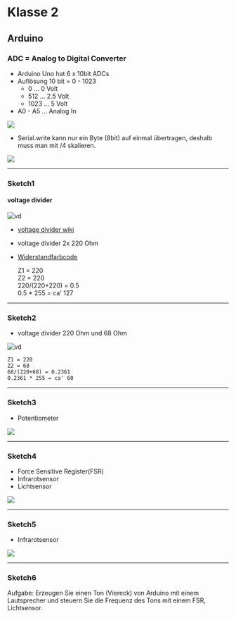 # Klasse 2

## Arduino

### ADC = Analog to Digital Converter

- Arduino Uno hat 6 x 10bit ADCs 
- Auflösung 10 bit = 0 - 1023
	- 0 ... 0 Volt
	- 512 ... 2.5 Volt
	- 1023 ... 5 Volt
- A0 - A5 ... Analog In

![](k2/img/adc.PNG)

- Serial.write kann nur ein Byte (8bit) auf einmal übertragen, deshalb muss man mit /4 skalieren.

![](k2/img/adc_max.PNG)


---

### Sketch1

#### voltage divider
![vd](k2/img/voltage_devider1.svg)  

- [voltage divider wiki](http://de.wikipedia.org/wiki/Spannungsteiler)


- voltage divider 2x 220 Ohm 
- [Widerstandfarbcode](https://www.elektronik-kompendium.de/sites/bau/1109051.htm)


	Z1 = 220  
	Z2 = 220  
	220/(220+220) = 0.5  
	0.5 * 255 = ca' 127  

---

### Sketch2

- voltage divider 220 Ohm und 68 Ohm

![vd](k2/img/voltage_devider_68.svg)

	Z1 = 220  
	Z2 = 68  
	68/(220+68) = 0.2361  
	0.2361 * 255 = ca' 60  


---

### Sketch3

- Potentiometer

![](k2/img/poti.svg)

---

### Sketch4

- Force Sensitive Register(FSR)
- Infrarotsensor
- Lichtsensor

![](k2/img/fsr.svg)

---

### Sketch5
- Infrarotsensor

![](k2/img/sharp.svg)


---

### Sketch6

Aufgabe: Erzeugen Sie einen Ton (Viereck) von Arduino mit einem Lautsprecher und steuern Sie die Frequenz des Tons mit
einem FSR, Lichtsensor.







